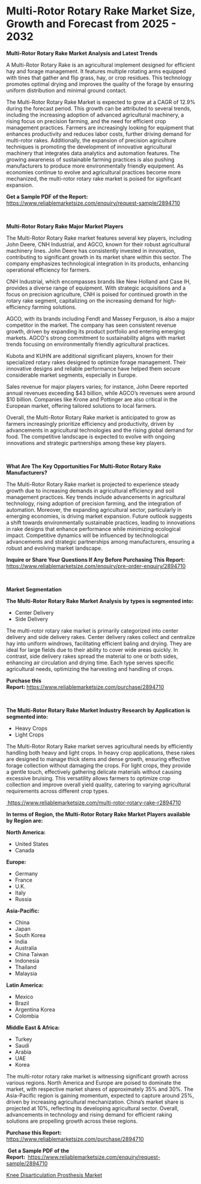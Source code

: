 <p><h1>Multi-Rotor Rotary Rake Market Size, Growth and Forecast from 2025 - 2032</h1></p><p><strong>Multi-Rotor Rotary Rake Market Analysis and Latest Trends</strong></p>
<p><p>A Multi-Rotor Rotary Rake is an agricultural implement designed for efficient hay and forage management. It features multiple rotating arms equipped with tines that gather and flip grass, hay, or crop residues. This technology promotes optimal drying and improves the quality of the forage by ensuring uniform distribution and minimal ground contact.</p><p>The Multi-Rotor Rotary Rake Market is expected to grow at a CAGR of 12.9% during the forecast period. This growth can be attributed to several trends, including the increasing adoption of advanced agricultural machinery, a rising focus on precision farming, and the need for efficient crop management practices. Farmers are increasingly looking for equipment that enhances productivity and reduces labor costs, further driving demand for multi-rotor rakes. Additionally, the expansion of precision agriculture techniques is promoting the development of innovative agricultural machinery that integrates data analytics and automation features. The growing awareness of sustainable farming practices is also pushing manufacturers to produce more environmentally friendly equipment. As economies continue to evolve and agricultural practices become more mechanized, the multi-rotor rotary rake market is poised for significant expansion.</p></p>
<p><strong>Get a Sample PDF of the Report:&nbsp;</strong> <a href="https://www.reliablemarketsize.com/enquiry/request-sample/2894710?utm_campaign=2445&utm_medium=2&utm_source=Github&utm_content=ia&utm_term=15032025&utm_id=multi-rotor-rotary-rake">https://www.reliablemarketsize.com/enquiry/request-sample/2894710</a></p>
<p>&nbsp;</p>
<p><strong>Multi-Rotor Rotary Rake Major Market Players</strong></p>
<p><p>The Multi-Rotor Rotary Rake market features several key players, including John Deere, CNH Industrial, and AGCO, known for their robust agricultural machinery lines. John Deere has consistently invested in innovation, contributing to significant growth in its market share within this sector. The company emphasizes technological integration in its products, enhancing operational efficiency for farmers.</p><p>CNH Industrial, which encompasses brands like New Holland and Case IH, provides a diverse range of equipment. With strategic acquisitions and a focus on precision agriculture, CNH is poised for continued growth in the rotary rake segment, capitalizing on the increasing demand for high-efficiency farming solutions.</p><p>AGCO, with its brands including Fendt and Massey Ferguson, is also a major competitor in the market. The company has seen consistent revenue growth, driven by expanding its product portfolio and entering emerging markets. AGCO's strong commitment to sustainability aligns with market trends focusing on environmentally friendly agricultural practices.</p><p>Kubota and KUHN are additional significant players, known for their specialized rotary rakes designed to optimize forage management. Their innovative designs and reliable performance have helped them secure considerable market segments, especially in Europe.</p><p>Sales revenue for major players varies; for instance, John Deere reported annual revenues exceeding $43 billion, while AGCO’s revenues were around $10 billion. Companies like Krone and Pottinger are also critical in the European market, offering tailored solutions to local farmers.</p><p>Overall, the Multi-Rotor Rotary Rake market is anticipated to grow as farmers increasingly prioritize efficiency and productivity, driven by advancements in agricultural technologies and the rising global demand for food. The competitive landscape is expected to evolve with ongoing innovations and strategic partnerships among these key players.</p></p>
<p>&nbsp;</p>
<p><strong>What Are The Key Opportunities For Multi-Rotor Rotary Rake Manufacturers?</strong></p>
<p><p>The Multi-Rotor Rotary Rake market is projected to experience steady growth due to increasing demands in agricultural efficiency and soil management practices. Key trends include advancements in agricultural technology, rising adoption of precision farming, and the integration of automation. Moreover, the expanding agricultural sector, particularly in emerging economies, is driving market expansion. Future outlook suggests a shift towards environmentally sustainable practices, leading to innovations in rake designs that enhance performance while minimizing ecological impact. Competitive dynamics will be influenced by technological advancements and strategic partnerships among manufacturers, ensuring a robust and evolving market landscape.</p></p>
<p><strong>Inquire or Share Your Questions If Any Before Purchasing This Report:</strong> <a href="https://www.reliablemarketsize.com/enquiry/pre-order-enquiry/2894710?utm_campaign=2445&utm_medium=2&utm_source=Github&utm_content=ia&utm_term=15032025&utm_id=multi-rotor-rotary-rake">https://www.reliablemarketsize.com/enquiry/pre-order-enquiry/2894710</a></p>
<p>&nbsp;</p>
<p><strong>Market Segmentation</strong></p>
<p><strong>The Multi-Rotor Rotary Rake Market Analysis by types is segmented into:</strong></p>
<p><ul><li>Center Delivery</li><li>Side Delivery</li></ul></p>
<p><p>The multi-rotor rotary rake market is primarily categorized into center delivery and side delivery rakes. Center delivery rakes collect and centralize hay into uniform windrows, facilitating efficient baling and drying. They are ideal for large fields due to their ability to cover wide areas quickly. In contrast, side delivery rakes spread the material to one or both sides, enhancing air circulation and drying time. Each type serves specific agricultural needs, optimizing the harvesting and handling of crops.</p></p>
<p><strong>Purchase this Report:&nbsp;</strong><a href="https://www.reliablemarketsize.com/purchase/2894710?utm_campaign=2445&utm_medium=2&utm_source=Github&utm_content=ia&utm_term=15032025&utm_id=multi-rotor-rotary-rake">https://www.reliablemarketsize.com/purchase/2894710</a></p>
<p>&nbsp;</p>
<p><strong>The Multi-Rotor Rotary Rake Market Industry Research by Application is segmented into:</strong></p>
<p><ul><li>Heavy Crops</li><li>Light Crops</li></ul></p>
<p><p>The Multi-Rotor Rotary Rake market serves agricultural needs by efficiently handling both heavy and light crops. In heavy crop applications, these rakes are designed to manage thick stems and dense growth, ensuring effective forage collection without damaging the crops. For light crops, they provide a gentle touch, effectively gathering delicate materials without causing excessive bruising. This versatility allows farmers to optimize crop collection and improve overall yield quality, catering to varying agricultural requirements across different crop types.</p></p>
<p><a href="https://www.reliablemarketsize.com/multi-rotor-rotary-rake-r2894710?utm_campaign=2445&utm_medium=2&utm_source=Github&utm_content=ia&utm_term=15032025&utm_id=multi-rotor-rotary-rake">&nbsp;https://www.reliablemarketsize.com/multi-rotor-rotary-rake-r2894710</a></p>
<p><strong>In terms of Region, the Multi-Rotor Rotary Rake Market Players available by Region are:</strong></p>
<p>
    <p> <strong> North America: </strong>
        <ul>
            <li>United States</li>
            <li>Canada</li>
        </ul>
        </p> 
    <p> <strong> Europe: </strong>
        <ul>
            <li>Germany</li>
            <li>France</li>
            <li>U.K.</li>
            <li>Italy</li>
            <li>Russia</li>
        </ul>
        </p> 
    <p> <strong> Asia-Pacific: </strong>
        <ul>
            <li>China</li>
            <li>Japan</li>
            <li>South Korea</li>
            <li>India</li>
            <li>Australia</li>
            <li>China Taiwan</li>
            <li>Indonesia</li>
            <li>Thailand</li>
            <li>Malaysia</li>
        </ul>
        </p> 
    <p> <strong> Latin America: </strong>
        <ul>
            <li>Mexico</li>
            <li>Brazil</li>
            <li>Argentina Korea</li>
            <li>Colombia</li>
        </ul>
        </p> 
    <p> <strong> Middle East & Africa: </strong>
        <ul>
            <li>Turkey</li>
            <li>Saudi</li>
            <li>Arabia</li>
            <li>UAE</li>
            <li>Korea</li>
        </ul>
    </p>
    </p>
<p><p>The multi-rotor rotary rake market is witnessing significant growth across various regions. North America and Europe are poised to dominate the market, with respective market shares of approximately 35% and 30%. The Asia-Pacific region is gaining momentum, expected to capture around 25%, driven by increasing agricultural mechanization. China’s market share is projected at 10%, reflecting its developing agricultural sector. Overall, advancements in technology and rising demand for efficient raking solutions are propelling growth across these regions.</p></p>
<p><strong>Purchase this Report: </strong><a href="https://www.reliablemarketsize.com/purchase/2894710?utm_campaign=2445&utm_medium=2&utm_source=Github&utm_content=ia&utm_term=15032025&utm_id=multi-rotor-rotary-rake">https://www.reliablemarketsize.com/purchase/2894710</a></p>
<p>&nbsp;<strong>Get a Sample PDF of the Report:&nbsp;&nbsp;</strong><a href="https://www.reliablemarketsize.com/enquiry/request-sample/2894710?utm_campaign=2445&utm_medium=2&utm_source=Github&utm_content=ia&utm_term=15032025&utm_id=multi-rotor-rotary-rake">https://www.reliablemarketsize.com/enquiry/request-sample/2894710</a></p>
<p><strong></strong></p>
<p><p><a href="https://github.com/ildyduedu/Market-Research-Report-List-1/blob/main/knee-disarticulation-prosthesis-market.md?utm_campaign=2445&utm_medium=2&utm_source=Github&utm_content=ia&utm_term=15032025&utm_id=multi-rotor-rotary-rake">Knee Disarticulation Prosthesis Market</a></p></p>
